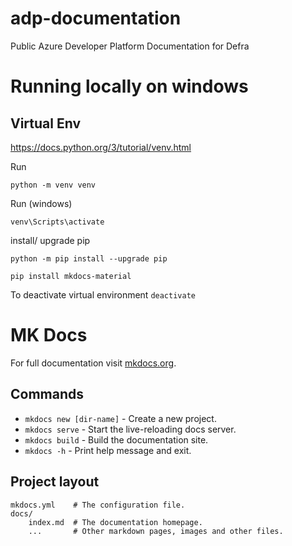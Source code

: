 # adp-documentation
Public Azure Developer Platform Documentation for Defra


# Running locally on windows

## Virtual Env

https://docs.python.org/3/tutorial/venv.html

Run
```
python -m venv venv
```
Run (windows)
```
venv\Scripts\activate
```

install/ upgrade pip
```
python -m pip install --upgrade pip
```

```
pip install mkdocs-material
```


To deactivate virtual environment `deactivate`


# MK Docs

For full documentation visit [mkdocs.org](https://www.mkdocs.org).

## Commands

* `mkdocs new [dir-name]` - Create a new project.
* `mkdocs serve` - Start the live-reloading docs server.
* `mkdocs build` - Build the documentation site.
* `mkdocs -h` - Print help message and exit.

## Project layout

    mkdocs.yml    # The configuration file.
    docs/
        index.md  # The documentation homepage.
        ...       # Other markdown pages, images and other files.
